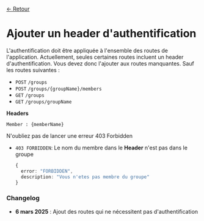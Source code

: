 [← Retour](../README.md)

# Ajouter un header d'authentification

L'authentification doit être appliquée à l'ensemble des routes de l'application. Actuellement, seules certaines routes 
incluent un header d'authentification. Vous devez donc l'ajouter aux routes manquantes. Sauf les routes suivantes :
- `POST` `/groups`
- `POST` `/groups/{groupName}/members`
- `GET` `/groups`
- `GET` `/groups/groupName`

**Headers**

`Member : {memberName}`

N'oubliez pas de lancer une erreur 403 Forbidden

- `403 FORBIDDEN`: Le nom du membre dans le **Header** n'est pas dans le groupe

  ```ts
  {
    error: "FORBIDDEN",
    description: "Vous n'etes pas membre du groupe"
  }
  ```

### Changelog

- **6 mars 2025** : Ajout des routes qui ne nécessitent pas d'authentification
